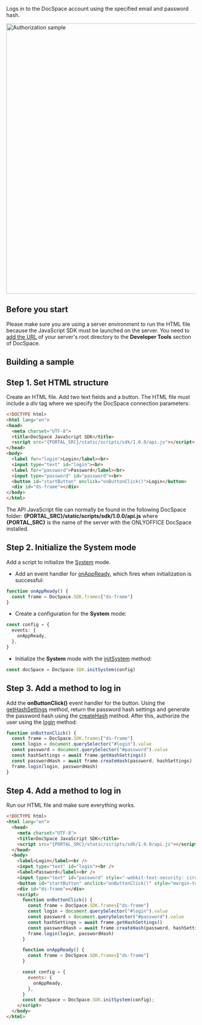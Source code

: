 Logs in to the DocSpace account using the specified email and password hash.

<img alt="Authorization sample" src="/assets/images/docspace/gifs/js-sdk-authorization-sample.gif" width="720px">

## Before you start

Please make sure you are using a server environment to run the HTML file because the JavaScript SDK must be launched on the server.
You need to [add the URL](../../../Get%20Started/Basic%20concepts/index.md#step-1-specifying-the-docspace-url) of your server's root directory to the <b>Developer Tools</b> section of DocSpace.

## Building a sample

## Step 1. Set HTML structure

Create an HTML file. Add two text fields and a button. The HTML file must include a *div* tag where we specify the DocSpace connection parameters:

``` html
<!DOCTYPE html>
<html lang="en">
<head>
  <meta charset="UTF-8">
  <title>DocSpace JavaScript SDK</title>
  <script src="{PORTAL_SRC}/static/scripts/sdk/1.0.0/api.js"></script>
</head>
<body>
  <label for="login">Login</label><br>
  <input type="text" id="login"><br>
  <label for="password">Password</label><br>
  <input type="password" id="password"><br>
  <button id="startButton" onclick="onButtonClick()">Login</button>
  <div id="ds-frame"></div>
</body>
</html>
```

The API JavaScript file can normally be found in the following DocSpace folder: **{PORTAL_SRC}/static/scripts/sdk/1.0.0/api.js** where **{PORTAL_SRC}** is the name of the server with the ONLYOFFICE DocSpace installed.

## Step 2. Initialize the System mode

Add a script to initialize the [System](../../Initialization%20Modes/System/index.md) mode.

* Add an event handler for [onAppReady](../../Events/index.md#onappready), which fires when initialization is successful:

``` ts
function onAppReady() {
  const frame = DocSpace.SDK.frames["ds-frame"]
}
```

* Create a configuration for the **System** mode:

``` ts
const config = {
  events: {
    onAppReady,
  },
}
```

* Initialize the **System** mode with the [initSystem](../../Methods/index.md#initsystem) method:

``` ts
const docSpace = DocSpace.SDK.initSystem(config)
```

## Step 3. Add a method to log in

Add the **onButtonClick()** event handler for the button. Using the [getHashSettings](../../Methods/index.md#gethashsettings) method, return the password hash settings
and generate the password hash using the [createHash](../../Methods/index.md#createhash) method. After this, authorize the user using the [login](../../Methods/index.md#login) method:

``` ts
function onButtonClick() {
  const frame = DocSpace.SDK.frames["ds-frame"]
  const login = document.querySelector("#login").value
  const password = document.querySelector("#password").value
  const hashSettings = await frame.getHashSettings()
  const passwordHash = await frame.createHash(password, hashSettings)
  frame.login(login, passwordHash)
}
```

## Step 4. Add a method to log in

Run our HTML file and make sure everything works.

``` html
<!DOCTYPE html>
<html lang="en">
  <head>
    <meta charset="UTF-8">
    <title>DocSpace JavaScript SDK</title>
    <script src="{PORTAL_SRC}/static/scripts/sdk/1.0.0/api.js"></script>
  </head>
  <body>
    <label>Login</label><br />
    <input type="text" id="login"><br />
    <label>Password</label><br />
    <input type="text" id="password" style="-webkit-text-security: circle"><br />
    <button id="startButton" onclick="onButtonClick()" style="margin-top: 20px;">Login</button>
    <div id="ds-frame"></div>
    <script>
      function onButtonClick() {
        const frame = DocSpace.SDK.frames["ds-frame"]
        const login = document.querySelector("#login").value
        const password = document.querySelector("#password").value
        const hashSettings = await frame.getHashSettings()
        const passwordHash = await frame.createHash(password, hashSettings)
        frame.login(login, passwordHash)
      }

      function onAppReady() {
        const frame = DocSpace.SDK.frames["ds-frame"]
      }

      const config = {
        events: {
          onAppReady,
        },
      }
      const docSpace = DocSpace.SDK.initSystem(config);   
    </script>
  </body>
</html>
```